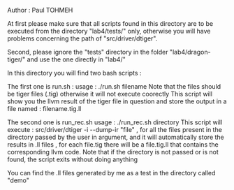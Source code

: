 Author : Paul TOHMEH

At first please make sure that all scripts found in this directory are to be executed from the directory "lab4/tests/" only, otherwise you will have problems concerning the path of "src/driver/dtiger".

Second, please ignore the "tests" directory in the folder "lab4/dragon-tiger/" and use the one directly in "lab4/"

In this directory you will find two bash scripts : 

The first one is run.sh :
usage : ./run.sh filename
Note that the files should be tiger files (.tig) otherwise it will not execute coorectly
This script will show you the llvm result of the tiger file in question and store the output in a file named : filename.tig.ll

The second one is run_rec.sh
usage : ./run_rec.sh directory
This script will execute : src/driver/dtiger -i --dump-ir "file" , for all the files present in the directory passed by the user in argument, and it will automatically store the results in .ll files , for each file.tig there will be a file.tig.ll that contains the corresponding llvm code.
Note that if the directory is not passed or is not found, the script exits without doing anything

You can find the .ll files generated by me as a test in the directory called "demo"
